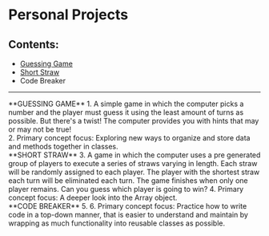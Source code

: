 # Personal Projects
## Contents:
- <a href ="https://github.com/kyrene-jackson/personal-projects/blob/master/guessing_game/guess.rb">Guessing Game</a>
- <a href="https://github.com/kyrene-jackson/personal-projects/blob/master/short_straw/straws.rb">Short Straw</a>
- Code Breaker
<hr>
**GUESSING GAME**
1. A simple game in which the computer picks a number and the player must guess it using the least amount of turns as possible. But there's a twist! The computer provides you with hints that may or may not be true!<br>
2. Primary concept focus: Exploring new ways to organize and store data and methods together in classes.
<br>
**SHORT STRAW**
3. A game in which the computer uses a pre generated group of players to execute a series of straws varying in length. Each straw will be randomly assigned to each player. The player with the shortest straw each turn will be eliminated each turn. The game finishes when only one player remains. Can you guess which player is going to win?
4. Primary concept focus: A deeper look into the Array object.
<br>
**CODE BREAKER**
5. 
6. Primary concept focus: Practice how to write code in a top-down manner, that is easier to understand and maintain by wrapping as much functionality into reusable classes as possible.
